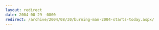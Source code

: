 ```yaml
---
layout: redirect
date: 2004-08-29 -0800
redirect: /archive/2004/08/30/burning-man-2004-starts-today.aspx/
---
```

